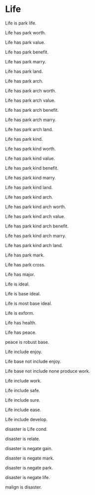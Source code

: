 # Life

Life is park life.

Life has park worth.

Life has park value.

Life has park benefit.

Life has park marry.

Life has park land.

Life has park arch.

Life has park arch worth.

Life has park arch value.

Life has park arch benefit.

Life has park arch marry.

Life has park arch land.

Life has park kind.

Life has park kind worth.

Life has park kind value.

Life has park kind benefit.

Life has park kind marry.

Life has park kind land.

Life has park kind arch.

Life has park kind arch worth.

Life has park kind arch value.

Life has park kind arch benefit.

Life has park kind arch marry.

Life has park kind arch land.

Life has park mark.

Life has park cross.

Life has major.

Life is ideal.

Life is base ideal.

Life is most base ideal.

Life is exform.

Life has health.

Life has peace.

peace is robust base.

Life include enjoy.

Life base not include enjoy.

Life base not include none produce work.

Life include work.

Life include safe.

Life include sure.

Life include ease.

Life include develop.

disaster is Life cond.

disaster is relate.

disaster is negate gain.

disaster is negate mark.

disaster is negate park.

disaster is negate life.

malign is disaster.